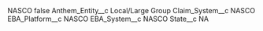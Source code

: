 <?xml version="1.0" encoding="UTF-8"?>
<CustomMetadata xmlns="http://soap.sforce.com/2006/04/metadata" xmlns:xsi="http://www.w3.org/2001/XMLSchema-instance" xmlns:xsd="http://www.w3.org/2001/XMLSchema">
    <label>NASCO</label>
    <protected>false</protected>
    <values>
        <field>Anthem_Entity__c</field>
        <value xsi:type="xsd:string">Local/Large Group</value>
    </values>
    <values>
        <field>Claim_System__c</field>
        <value xsi:type="xsd:string">NASCO</value>
    </values>
    <values>
        <field>EBA_Platform__c</field>
        <value xsi:type="xsd:string">NASCO</value>
    </values>
    <values>
        <field>EBA_System__c</field>
        <value xsi:type="xsd:string">NASCO</value>
    </values>
    <values>
        <field>State__c</field>
        <value xsi:type="xsd:string">NA</value>
    </values>
</CustomMetadata>
